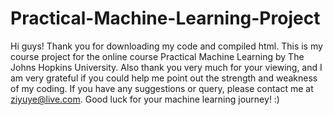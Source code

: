 # Practical-Machine-Learning-Project
Hi guys! Thank you for downloading my code and compiled html. This is my course project for the online course Practical Machine Learning by The Johns Hopkins University.
Also thank you very much for your viewing, and I am very grateful if you could help me point out the strength and weakness of my coding.
If you have any suggestions or query, please contact me at ziyuye@live.com.
Good luck for your machine learning journey! :)
